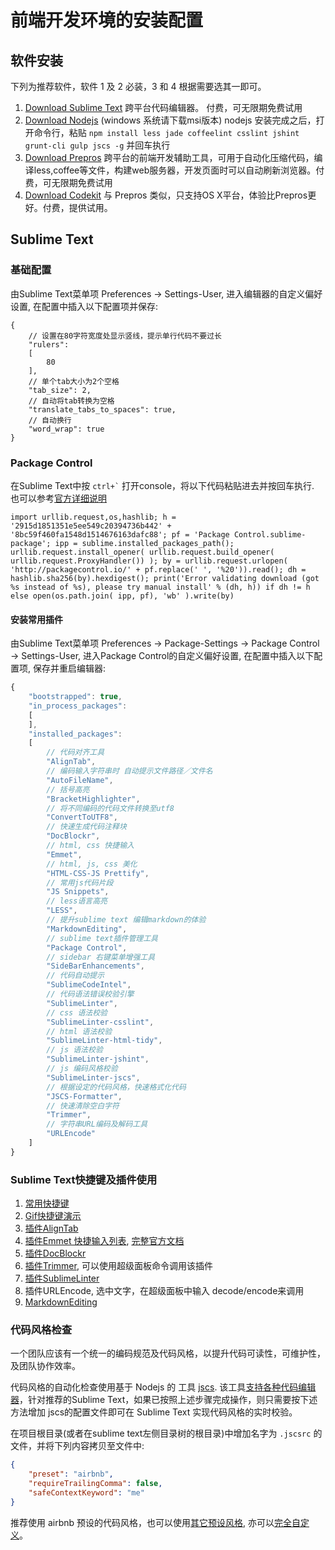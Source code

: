 # 前端开发环境的安装配置


## 软件安装
下列为推荐软件，软件 1 及 2 必装，3 和 4 根据需要选其一即可。

1. [Download Sublime Text](https://www.sublimetext.com/3) 跨平台代码编辑器。 付费，可无限期免费试用
2. [Download Nodejs](https://nodejs.org/en/download/) (windows 系统请下载msi版本) 
	nodejs 安装完成之后，打开命令行，粘贴 `npm install less jade coffeelint csslint jshint grunt-cli gulp jscs -g` 并回车执行
3. [Download Prepros](https://prepros.io/downloads) 跨平台的前端开发辅助工具，可用于自动化压缩代码，编译less,coffee等文件，构建web服务器，开发页面时可以自动刷新浏览器。付费，可无限期免费试用
4. [Download Codekit](https://incident57.com/codekit/) 与 Prepros 类似，只支持OS X平台，体验比Prepros更好。付费，提供试用。

## Sublime Text

### 基础配置
由Sublime Text菜单项 Preferences -> Settings-User, 进入编辑器的自定义偏好设置, 在配置中插入以下配置项并保存:

```
{
	// 设置在80字符宽度处显示竖线，提示单行代码不要过长
	"rulers":
	[
		80
	],
	// 单个tab大小为2个空格
	"tab_size": 2,
	// 自动将tab转换为空格
	"translate_tabs_to_spaces": true,
	// 自动换行
	"word_wrap": true
}

```

### Package Control
在Sublime Text中按 `` ctrl+` `` 打开console，将以下代码粘贴进去并按回车执行. 也可以参考[官方详细说明](https://packagecontrol.io/installation)

```
import urllib.request,os,hashlib; h = '2915d1851351e5ee549c20394736b442' + '8bc59f460fa1548d1514676163dafc88'; pf = 'Package Control.sublime-package'; ipp = sublime.installed_packages_path(); urllib.request.install_opener( urllib.request.build_opener( urllib.request.ProxyHandler()) ); by = urllib.request.urlopen( 'http://packagecontrol.io/' + pf.replace(' ', '%20')).read(); dh = hashlib.sha256(by).hexdigest(); print('Error validating download (got %s instead of %s), please try manual install' % (dh, h)) if dh != h else open(os.path.join( ipp, pf), 'wb' ).write(by)
```

#### 安装常用插件
由Sublime Text菜单项 Preferences -> Package-Settings -> Package Control -> Settings-User, 进入Package Control的自定义偏好设置, 在配置中插入以下配置项, 保存并重启编辑器:

```js
{
	"bootstrapped": true,
	"in_process_packages":
	[
	],
	"installed_packages":
	[
		// 代码对齐工具
		"AlignTab",
		// 编码输入字符串时 自动提示文件路径／文件名
		"AutoFileName",
		// 括号高亮
		"BracketHighlighter",
		// 将不同编码的代码文件转换至utf8
		"ConvertToUTF8",
		// 快速生成代码注释块
		"DocBlockr",
		// html, css 快捷输入
		"Emmet",
		// html, js, css 美化
		"HTML-CSS-JS Prettify",
		// 常用js代码片段
		"JS Snippets",
		// less语言高亮
		"LESS",
		// 提升sublime text 编辑markdown的体验
		"MarkdownEditing",
		// sublime text插件管理工具
		"Package Control",
		// sidebar 右键菜单增强工具
		"SideBarEnhancements",
		// 代码自动提示
		"SublimeCodeIntel",
		// 代码语法错误校验引擎
		"SublimeLinter",
		// css 语法校验
		"SublimeLinter-csslint",
		// html 语法校验
		"SublimeLinter-html-tidy",
		// js 语法校验
		"SublimeLinter-jshint",
		// js 编码风格校验
		"SublimeLinter-jscs",
		// 根据设定的代码风格，快速格式化代码
		"JSCS-Formatter",
		// 快速清除空白字符
		"Trimmer",
		// 字符串URL编码及解码工具
		"URLEncode"
	]
}
```


### Sublime Text快捷键及插件使用
1. [常用快捷键](http://www.daqianduan.com/4820.html)
2. [Gif快捷键演示](http://blog.jobbole.com/82527/)
3. [插件AlignTab](https://github.com/randy3k/AlignTab)
4. [插件Emmet 快捷输入列表](http://docs.emmet.io/cheat-sheet/), [完整官方文档](http://docs.emmet.io/)
5. [插件DocBlockr](https://github.com/spadgos/sublime-jsdocs)
6. [插件Trimmer](https://github.com/jonlabelle/Trimmer), 可以使用超级面板命令调用该插件
7. [插件SublimeLinter](https://sublimelinter.readthedocs.org/en/latest/lint_modes.html)
8. 插件URLEncode, 选中文字，在超级面板中输入 decode/encode来调用
9. [MarkdownEditing](https://github.com/SublimeText-Markdown/MarkdownEditing)

### 代码风格检查
一个团队应该有一个统一的编码规范及代码风格，以提升代码可读性，可维护性，及团队协作效率。

代码风格的自动化检查使用基于 Nodejs 的 工具 [jscs](http://jscs.info/). 该工具[支持各种代码编辑器](http://jscs.info/overview#friendly-packages)，针对推荐的Sublime Text，如果已按照上述步骤完成操作，则只需要按下述方法增加 jscs的配置文件即可在 Sublime Text 实现代码风格的实时校验。

在项目根目录(或者在sublime text左侧目录树的根目录)中增加名字为 `.jscsrc` 的文件，并将下列内容拷贝至文件中:

```json
{
    "preset": "airbnb",
    "requireTrailingComma": false,
    "safeContextKeyword": "me"
}
```

推荐使用 airbnb 预设的代码风格，也可以使用[其它预设风格](http://jscs.info/overview#presets), 亦可以[完全自定义](http://jscs.info/rules)。


